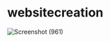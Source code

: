 # websitecreation

![Screenshot (961)](https://github.com/user-attachments/assets/4b355e9b-dff6-4a5c-b854-bd0ae4c3079c)
